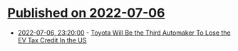 # [Published on 2022-07-06](index.md)

* [2022-07-06, 23:20:00](https://tech.slashdot.org/story/22/07/06/2012245/toyota-will-be-the-third-automaker-to-lose-the-ev-tax-credit-in-the-us?utm_source=rss1.0mainlinkanon&utm_medium=feed) - [Toyota Will Be the Third Automaker To Lose the EV Tax Credit In the US](https://tech.slashdot.org/story/22/07/06/2012245/toyota-will-be-the-third-automaker-to-lose-the-ev-tax-credit-in-the-us?utm_source=rss1.0mainlinkanon&utm_medium=feed)
